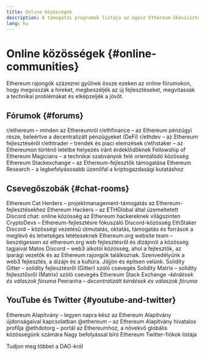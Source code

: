 ```yaml
---
title: Online közösségek
description: A támogatói programok listája az egész Ethereum-ökoszisztémára vonatkozóan.
lang: hu
---
```


# Online közösségek {#online-communities}

Ethereum rajongók százezrei gyűlnek össze ezeken az online fórumokon, hogy megosszák a híreket, megbeszéljék az új fejlesztéseket, megvitassák a technikai problémákat és elképzeljék a jövőt.

## Fórumok {#forums}

<SocialListItem socialIcon="reddit"><Link to="https://www.reddit.com/r/ethereum">r/ethereum</Link> – minden az Ethereumról</SocialListItem>
<SocialListItem socialIcon="reddit"><Link to="https://www.reddit.com/r/ethfinance/">r/ethfinance</Link> – az Ethereum pénzügyi része, beleértve a decentralizált pénzügyeket (DeFi)</SocialListItem>
<SocialListItem socialIcon="reddit"><Link to="https://www.reddit.com/r/ethdev/">r/ethdev</Link> – az Ethereum fejlesztéséről</SocialListItem>
<SocialListItem socialIcon="reddit"><Link to="https://www.reddit.com/r/ethtrader/">r/ethtrader</Link> – trendek és piaci elemzések</SocialListItem>
<SocialListItem socialIcon="reddit"><Link to="https://www.reddit.com/r/ethstaker/">r/ethstaker</Link> – az Ethereumon történő letétbe helyezés iránt érdeklődőknek</SocialListItem>
<SocialListItem socialIcon="webpage"><Link to="https://ethereum-magicians.org">Fellowship of Ethereum Magicians</Link> – a technikai szabványok felé orientálódó közösség</SocialListItem>
<SocialListItem socialIcon="stackExchange"><Link to="https://ethereum.stackexchange.com">Ethereum Stackexchange</Link> – az Ethereum-fejlesztők támogatása</SocialListItem>
<SocialListItem socialIcon="webpage"><Link to="https://ethresear.ch">Ethereum Research</Link> – a legbefolyásosabb üzenőfal a kriptogazdasági kutatáshoz</SocialListItem>

## Csevegőszobák {#chat-rooms}

<SocialListItem socialIcon="discord"><Link to="https://discord.com/invite/Nz6rtfJ8Cu">Ethereum Cat Herders</Link> – projektmanagement-támogatás az Ethereum-fejlesztésekhez</SocialListItem>
<SocialListItem socialIcon="discord"><Link to="https://ethglobal.co/discord">Ethereum Hackers</Link> – az ETHGlobal által üzemeltetett Discord chat: online közösség az Ethereum hackereknek világszinten</SocialListItem>
<SocialListItem socialIcon="discord"><Link to="https://discord.gg/5W5tVb3">CryptoDevs</Link> – Ethereum-fejlesztésre fókuszáló Discord-közösség</SocialListItem>
<SocialListItem socialIcon="discord"><Link to="https://discord.gg/ethstaker">EthStaker Discord</Link> – közösségi vezetésű útmutatás, oktatás, támogatás és források a meglévő és lehetséges letéteseknek</SocialListItem>
<SocialListItem socialIcon="discord"><Link to="https://discord.gg/ethereum-org">Ethereum.org website team</Link> – beszélgessen az ethereum.org web fejlesztésről és dizájnról a közösség tagjaival</SocialListItem>
<SocialListItem socialIcon="discord"><Link to="https://discord.matos.club/">Matos Discord</Link> – web3 alkotói közösség, ahol a fejlesztők, az iparági vezetők és az Ethereum rajongók találkoznak. Szenvedélyünk a web3 fejlesztés, a dizájn és a kultúra. Jöjjön és építsen velünk.</SocialListItem>
<SocialListItem socialIcon="webpage"><Link to="https://gitter.im/ethereum/solidity/">Solidity Gitter</Link> – solidity fejlesztésről (Gitter) szóló csevegés</SocialListItem>
<SocialListItem socialIcon="webpage"><Link to="https://matrix.to/#/#ethereum_solidity:gitter.im">Solidity Matrix</Link> – solidity fejlesztősről (Matrix) szóló csevegés</SocialListItem>
<SocialListItem socialIcon="webpage"><Link to="https://ethereum.stackexchange.com/">Ethereum Stack Exchange</Link> *–kérdések és válaszok fóruma*</SocialListItem>
<SocialListItem socialIcon="webpage"><Link to="https://peeranha.io/">Peeranha</Link> *– decentralizált kérdések és válaszok fóruma*</SocialListItem>

## YouTube és Twitter {#youtube-and-twitter}

<SocialListItem socialIcon="youtube"><Link to="https://www.youtube.com/c/EthereumFoundation">Ethereum Alapítvány</Link> – legyen napra kész az Ethereum Alapítvány újdonságaival kapcsolatban</SocialListItem>
<SocialListItem socialIcon="twitter"><Link to="https://twitter.com/ethereum">@ethereum</Link> – az Ethereum Alapítvány hivatalos profilja</SocialListItem>
<SocialListItem socialIcon="twitter"><Link to="https://twitter.com/ethdotorg">@ethdotorg</Link> – portál az Ethereumhoz, a növekvő globális közösségünk számára</SocialListItem>
<SocialListItem socialIcon="webpage"><Link to="https://hive.one/c/ethereum?page=1">Nagy befolyással bíró Ethereum Twitter-fiókok listája</Link></SocialListItem>

<Divider />

<Callout emoji=":classical_building:" titleKey="page-community-daos-callout-title" descriptionKey="page-community-daos-callout-description">
  <div>
    <ButtonLink to="/community/get-involved/#decentralized-autonomous-organizations-daos">
      Tudjon meg többet a DAO-król
    </ButtonLink>
  </div>
</Callout>
